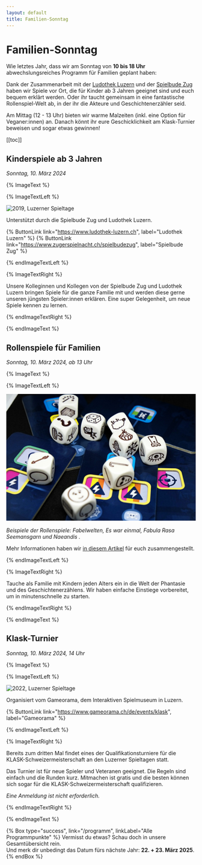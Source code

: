 ```yaml
---
layout: default
title: Familien-Sonntag
---
```


# Familien-Sonntag

Wie letztes Jahr, dass wir am Sonntag von **10 bis 18 Uhr** abwechslungsreiches Programm für Familien geplant haben:

Dank der Zusammenarbeit mit der [Ludothek Luzern](/partner/#ludothek-luzern) und der [Spielbude Zug](/partner/#spielbude-zug) haben wir Spiele vor Ort, die für Kinder ab 3 Jahren geeignet sind und euch bequem erklãrt werden. Oder ihr taucht gemeinsam in eine fantastische Rollenspiel-Welt ab, in der ihr die Akteure und Geschichtenerzähler seid.

Am Mittag (12 - 13 Uhr) bieten wir warme Malzeiten (inkl. eine Option für Veganer:innen) an. Danach könnt ihr eure Geschicklichkeit am Klask-Turnier beweisen und sogar etwas gewinnen!

[[toc]]

## Kinderspiele ab 3 Jahren

_Sonntag, 10. März 2024_

{% ImageText %}

{% ImageTextLeft %}

![2019, Luzerner Spieltage](../images/2022-spieltage-06.jpg)

Unterstützt durch die Spielbude Zug und Ludothek Luzern.

{% ButtonLink link="https://www.ludothek-luzern.ch", label="Ludothek Luzern" %}
{% ButtonLink link="https://www.zugerspielnacht.ch/spielbudezug", label="Spielbude Zug" %}

{% endImageTextLeft %}

{% ImageTextRight %}

Unsere Kolleginnen und Kollegen von der Spielbude Zug und Ludothek Luzern bringen Spiele für die ganze Familie mit und werden diese gerne unseren jüngsten Spieler:innen erklären. Eine super Gelegenheit, um neue Spiele kennen zu lernen.

{% endImageTextRight %}

{% endImageText %}


## Rollenspiele für Familien

_Sonntag, 10. März 2024, ab 13 Uhr_

{% ImageText %}

{% ImageTextLeft %}

![2018, Bild von The Daily Worker Placement](../images/dailyworkerplacement.jpg)

_Beispiele der Rollenspiele: Fabelwelten, Es war einmal, Fabula Rasa Seemansgarn und Naeandis ._

Mehr Informationen haben wir [in diesem Artikel](https://gildedernacht.ch/artikel/familientisch/) für euch zusammengestellt.

{% endImageTextLeft %}

{% ImageTextRight %}

Tauche als Familie mit Kindern jeden Alters ein in die Welt der Phantasie und des Geschichtenerzählens. Wir haben einfache Einstiege vorbereitet, um in minutenschnelle zu starten.

{% endImageTextRight %}

{% endImageText %}

## Klask-Turnier

_Sonntag, 10. März 2024, 14 Uhr_

{% ImageText %}

{% ImageTextLeft %}

![2022, Luzerner Spieltage](../images/2022-spieltage-05.jpg)

Organisiert vom Gameorama, dem Interaktiven Spielmuseum in Luzern.

{% ButtonLink link="https://www.gameorama.ch/de/events/klask", label="Gameorama" %}

{% endImageTextLeft %}

{% ImageTextRight %}

Bereits zum dritten Mal findet eines der Qualifikationsturniere für die KLASK-Schweizermeisterschaft an den Luzerner Spieltagen statt.

Das Turnier ist für neue Spieler und Veteranen geeignet. Die Regeln sind einfach und die Runden kurz. Mitmachen ist gratis und die besten können sich sogar für die KLASK-Schweizermeisterschaft qualifizieren.

_Eine Anmeldung ist nicht erforderlich._

{% endImageTextRight %}

{% endImageText %}

{% Box type="success", link="/programm", linkLabel="Alle Programmpunkte" %}
Vermisst du etwas? Schau doch in unsere Gesamtübersicht rein.
 <br/>Und merk dir unbedingt das Datum fürs nächste Jahr: **22. + 23. März 2025**.
{% endBox %}
